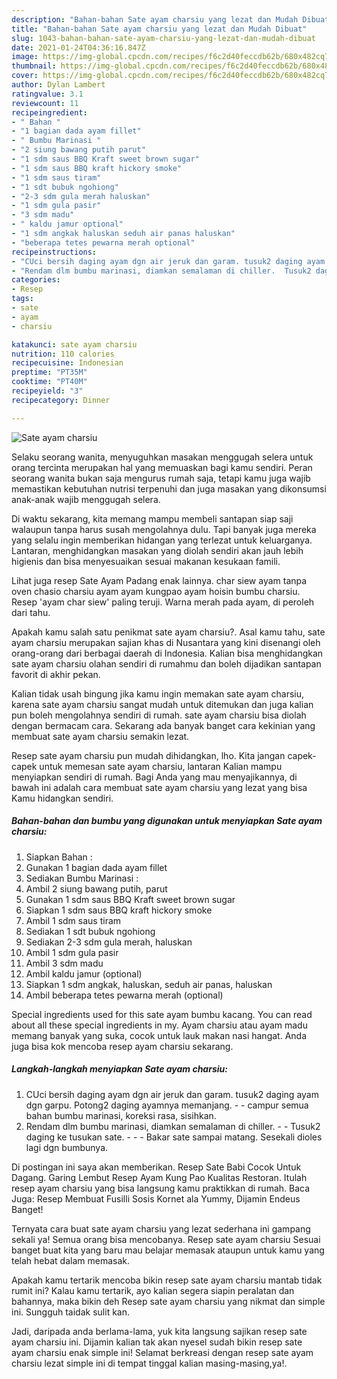 ```yaml
---
description: "Bahan-bahan Sate ayam charsiu yang lezat dan Mudah Dibuat"
title: "Bahan-bahan Sate ayam charsiu yang lezat dan Mudah Dibuat"
slug: 1043-bahan-bahan-sate-ayam-charsiu-yang-lezat-dan-mudah-dibuat
date: 2021-01-24T04:36:16.847Z
image: https://img-global.cpcdn.com/recipes/f6c2d40feccdb62b/680x482cq70/sate-ayam-charsiu-foto-resep-utama.jpg
thumbnail: https://img-global.cpcdn.com/recipes/f6c2d40feccdb62b/680x482cq70/sate-ayam-charsiu-foto-resep-utama.jpg
cover: https://img-global.cpcdn.com/recipes/f6c2d40feccdb62b/680x482cq70/sate-ayam-charsiu-foto-resep-utama.jpg
author: Dylan Lambert
ratingvalue: 3.1
reviewcount: 11
recipeingredient:
- " Bahan "
- "1 bagian dada ayam fillet"
- " Bumbu Marinasi "
- "2 siung bawang putih parut"
- "1 sdm saus BBQ Kraft sweet brown sugar"
- "1 sdm saus BBQ kraft hickory smoke"
- "1 sdm saus tiram"
- "1 sdt bubuk ngohiong"
- "2-3 sdm gula merah haluskan"
- "1 sdm gula pasir"
- "3 sdm madu"
- " kaldu jamur optional"
- "1 sdm angkak haluskan seduh air panas haluskan"
- "beberapa tetes pewarna merah optional"
recipeinstructions:
- "CUci bersih daging ayam dgn air jeruk dan garam. tusuk2 daging ayam dgn garpu. Potong2 daging ayamnya memanjang.  campur semua bahan bumbu marinasi, koreksi rasa, sisihkan."
- "Rendam dlm bumbu marinasi, diamkan semalaman di chiller.  Tusuk2 daging ke tusukan sate.  - Bakar sate sampai matang. Sesekali dioles lagi dgn bumbunya."
categories:
- Resep
tags:
- sate
- ayam
- charsiu

katakunci: sate ayam charsiu 
nutrition: 110 calories
recipecuisine: Indonesian
preptime: "PT35M"
cooktime: "PT40M"
recipeyield: "3"
recipecategory: Dinner

---
```



![Sate ayam charsiu](https://img-global.cpcdn.com/recipes/f6c2d40feccdb62b/680x482cq70/sate-ayam-charsiu-foto-resep-utama.jpg)

Selaku seorang wanita, menyuguhkan masakan menggugah selera untuk orang tercinta merupakan hal yang memuaskan bagi kamu sendiri. Peran seorang  wanita bukan saja mengurus rumah saja, tetapi kamu juga wajib memastikan kebutuhan nutrisi terpenuhi dan juga masakan yang dikonsumsi anak-anak wajib menggugah selera.

Di waktu  sekarang, kita memang mampu membeli santapan siap saji walaupun tanpa harus susah mengolahnya dulu. Tapi banyak juga mereka yang selalu ingin memberikan hidangan yang terlezat untuk keluarganya. Lantaran, menghidangkan masakan yang diolah sendiri akan jauh lebih higienis dan bisa menyesuaikan sesuai makanan kesukaan famili. 

Lihat juga resep Sate Ayam Padang enak lainnya. char siew ayam tanpa oven chasio charsiu ayam ayam kungpao ayam hoisin bumbu charsiu. Resep &#39;ayam char siew&#39; paling teruji. Warna merah pada ayam, di peroleh dari tahu.

Apakah kamu salah satu penikmat sate ayam charsiu?. Asal kamu tahu, sate ayam charsiu merupakan sajian khas di Nusantara yang kini disenangi oleh orang-orang dari berbagai daerah di Indonesia. Kalian bisa menghidangkan sate ayam charsiu olahan sendiri di rumahmu dan boleh dijadikan santapan favorit di akhir pekan.

Kalian tidak usah bingung jika kamu ingin memakan sate ayam charsiu, karena sate ayam charsiu sangat mudah untuk ditemukan dan juga kalian pun boleh mengolahnya sendiri di rumah. sate ayam charsiu bisa diolah dengan bermacam cara. Sekarang ada banyak banget cara kekinian yang membuat sate ayam charsiu semakin lezat.

Resep sate ayam charsiu pun mudah dihidangkan, lho. Kita jangan capek-capek untuk memesan sate ayam charsiu, lantaran Kalian mampu menyiapkan sendiri di rumah. Bagi Anda yang mau menyajikannya, di bawah ini adalah cara membuat sate ayam charsiu yang lezat yang bisa Kamu hidangkan sendiri.

<!--inarticleads1-->

##### Bahan-bahan dan bumbu yang digunakan untuk menyiapkan Sate ayam charsiu:

1. Siapkan  Bahan :
1. Gunakan 1 bagian dada ayam fillet
1. Sediakan  Bumbu Marinasi :
1. Ambil 2 siung bawang putih, parut
1. Gunakan 1 sdm saus BBQ Kraft sweet brown sugar
1. Siapkan 1 sdm saus BBQ kraft hickory smoke
1. Ambil 1 sdm saus tiram
1. Sediakan 1 sdt bubuk ngohiong
1. Sediakan 2-3 sdm gula merah, haluskan
1. Ambil 1 sdm gula pasir
1. Ambil 3 sdm madu
1. Ambil  kaldu jamur (optional)
1. Siapkan 1 sdm angkak, haluskan, seduh air panas, haluskan
1. Ambil beberapa tetes pewarna merah (optional)


Special ingredients used for this sate ayam bumbu kacang. You can read about all these special ingredients in my. Ayam charsiu atau ayam madu memang banyak yang suka, cocok untuk lauk makan nasi hangat. Anda juga bisa kok mencoba resep ayam charsiu sekarang. 

<!--inarticleads2-->

##### Langkah-langkah menyiapkan Sate ayam charsiu:

1. CUci bersih daging ayam dgn air jeruk dan garam. tusuk2 daging ayam dgn garpu. Potong2 daging ayamnya memanjang. -  - campur semua bahan bumbu marinasi, koreksi rasa, sisihkan.
1. Rendam dlm bumbu marinasi, diamkan semalaman di chiller. -  - Tusuk2 daging ke tusukan sate. -  - - Bakar sate sampai matang. Sesekali dioles lagi dgn bumbunya.


Di postingan ini saya akan memberikan. Resep Sate Babi Cocok Untuk Dagang. Garing Lembut Resep Ayam Kung Pao Kualitas Restoran. Itulah resep ayam charsiu yang bisa langsung kamu praktikkan di rumah. Baca Juga: Resep Membuat Fusilli Sosis Kornet ala Yummy, Dijamin Endeus Banget! 

Ternyata cara buat sate ayam charsiu yang lezat sederhana ini gampang sekali ya! Semua orang bisa mencobanya. Resep sate ayam charsiu Sesuai banget buat kita yang baru mau belajar memasak ataupun untuk kamu yang telah hebat dalam memasak.

Apakah kamu tertarik mencoba bikin resep sate ayam charsiu mantab tidak rumit ini? Kalau kamu tertarik, ayo kalian segera siapin peralatan dan bahannya, maka bikin deh Resep sate ayam charsiu yang nikmat dan simple ini. Sungguh taidak sulit kan. 

Jadi, daripada anda berlama-lama, yuk kita langsung sajikan resep sate ayam charsiu ini. Dijamin kalian tak akan nyesel sudah bikin resep sate ayam charsiu enak simple ini! Selamat berkreasi dengan resep sate ayam charsiu lezat simple ini di tempat tinggal kalian masing-masing,ya!.

